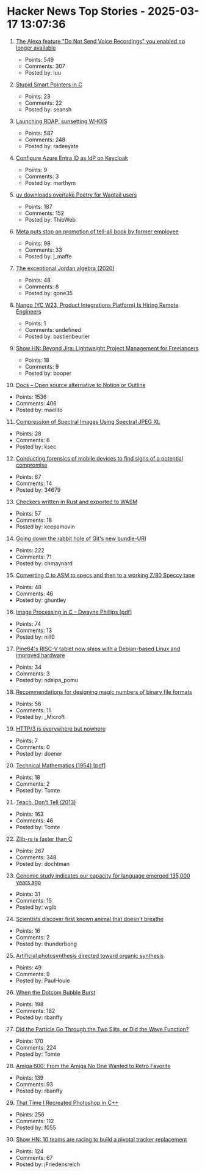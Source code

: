# Hacker News Top Stories - 2025-03-17 13:07:36

1. [The Alexa feature "Do Not Send Voice Recordings" you enabled no longer available](https://discuss.systems/@dev/114161826926246661)
   - Points: 549
   - Comments: 307
   - Posted by: luu

2. [Stupid Smart Pointers in C](http://blog.kevinalbs.com/stupid_smart_pointers)
   - Points: 23
   - Comments: 22
   - Posted by: seansh

3. [Launching RDAP; sunsetting WHOIS](https://www.icann.org/en/announcements/details/icann-update-launching-rdap-sunsetting-whois-27-01-2025-en)
   - Points: 587
   - Comments: 248
   - Posted by: radeeyate

4. [Configure Azure Entra ID as IdP on Keycloak](https://blog.ght1pc9kc.fr/en/2023/configure-azure-entra-id-as-idp-on-keycloak/)
   - Points: 9
   - Comments: 3
   - Posted by: marthym

5. [uv downloads overtake Poetry for Wagtail users](https://wagtail.org/blog/uv-overtakes-poetry/)
   - Points: 187
   - Comments: 152
   - Posted by: ThibWeb

6. [Meta puts stop on promotion of tell-all book by former employee](https://www.theguardian.com/technology/2025/mar/13/meta-careless-people-book-former-employee)
   - Points: 98
   - Comments: 33
   - Posted by: j_maffe

7. [The exceptional Jordan algebra (2020)](https://cp4space.hatsya.com/2020/10/28/the-exceptional-jordan-algebra/)
   - Points: 48
   - Comments: 8
   - Posted by: gone35

8. [Nango (YC W23, Product Integrations Platform) Is Hiring Remote Engineers](https://www.nango.dev/careers)
   - Points: 1
   - Comments: undefined
   - Posted by: bastienbeurier

9. [Show HN: Beyond Jira: Lightweight Project Management for Freelancers](https://enkitask.com/)
   - Points: 18
   - Comments: 9
   - Posted by: booper

10. [Docs – Open source alternative to Notion or Outline](https://github.com/suitenumerique/docs)
   - Points: 1536
   - Comments: 406
   - Posted by: maelito

11. [Compression of Spectral Images Using Spectral JPEG XL](https://jcgt.org/published/0014/01/04/)
   - Points: 28
   - Comments: 6
   - Posted by: ksec

12. [Conducting forensics of mobile devices to find signs of a potential compromise](https://github.com/mvt-project/mvt)
   - Points: 87
   - Comments: 14
   - Posted by: 34679

13. [Checkers written in Rust and exported to WASM](https://kevinalbs.com/checkers/)
   - Points: 57
   - Comments: 18
   - Posted by: keepamovin

14. [Going down the rabbit hole of Git's new bundle-URI](https://blog.gitbutler.com/going-down-the-rabbit-hole-of-gits-new-bundle-uri/)
   - Points: 222
   - Comments: 71
   - Posted by: chmaynard

15. [Converting C to ASM to specs and then to a working Z/80 Speccy tape](https://ghuntley.com/z80/)
   - Points: 48
   - Comments: 46
   - Posted by: ghuntley

16. [Image Processing in C – Dwayne Phillips [pdf]](https://homepages.inf.ed.ac.uk/rbf/BOOKS/PHILLIPS/cips2ed.pdf)
   - Points: 74
   - Comments: 13
   - Posted by: nill0

17. [Pine64's RISC-V tablet now ships with a Debian-based Linux and improved hardware](https://liliputing.com/pine64s-risc-v-tablet-now-ships-with-a-debian-based-linux-distro-and-improved-hardware/)
   - Points: 34
   - Comments: 3
   - Posted by: ndsipa_pomu

18. [Recommendations for designing magic numbers of binary file formats](https://hackers.town/@zwol/114155595855705796)
   - Points: 56
   - Comments: 11
   - Posted by: _Microft

19. [HTTP/3 is everywhere but nowhere](https://httptoolkit.com/blog/http3-quic-open-source-support-nowhere/)
   - Points: 7
   - Comments: 0
   - Posted by: doener

20. [Technical Mathematics (1954) [pdf]](https://sliderulemuseum.com/Manuals/TechnicalMathematics_RiceAndKnight.pdf)
   - Points: 18
   - Comments: 2
   - Posted by: Tomte

21. [Teach, Don't Tell (2013)](https://stevelosh.com/blog/2013/09/teach-dont-tell/)
   - Points: 163
   - Comments: 46
   - Posted by: Tomte

22. [Zlib-rs is faster than C](https://trifectatech.org/blog/zlib-rs-is-faster-than-c/)
   - Points: 267
   - Comments: 348
   - Posted by: dochtman

23. [Genomic study indicates our capacity for language emerged 135,000 years ago](https://phys.org/news/2025-03-genomic-capacity-language-emerged-years.html)
   - Points: 31
   - Comments: 15
   - Posted by: wglb

24. [Scientists discover first known animal that doesn't breathe](https://www.livescience.com/first-non-breathing-animal.html)
   - Points: 16
   - Comments: 2
   - Posted by: thunderbong

25. [Artificial photosynthesis directed toward organic synthesis](https://www.nature.com/articles/s41467-025-56374-z)
   - Points: 49
   - Comments: 9
   - Posted by: PaulHoule

26. [When the Dotcom Bubble Burst](https://dfarq.homeip.net/when-the-dotcom-bubble-burst/)
   - Points: 198
   - Comments: 182
   - Posted by: rbanffy

27. [Did the Particle Go Through the Two Slits, or Did the Wave Function?](https://profmattstrassler.com/2025/03/13/did-the-particle-go-through-the-two-slits-or-did-the-wave-function/)
   - Points: 170
   - Comments: 224
   - Posted by: Tomte

28. [Amiga 600: From the Amiga No One Wanted to Retro Favorite](https://dfarq.homeip.net/amiga-600-the-amiga-no-one-wanted/)
   - Points: 139
   - Comments: 93
   - Posted by: rbanffy

29. [That Time I Recreated Photoshop in C++](https://f055.net/technology/that-time-i/that-time-i-recreated-photoshop-in-c/)
   - Points: 256
   - Comments: 112
   - Posted by: f055

30. [Show HN: 10 teams are racing to build a pivotal tracker replacement](https://bye-tracker.net)
   - Points: 124
   - Comments: 67
   - Posted by: jFriedensreich

